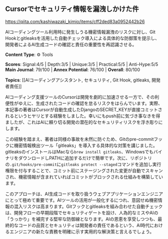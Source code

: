 ## Cursorでセキュリティ情報を漏洩しかけた件

https://qiita.com/kashiwazaki_kimio/items/cff2ded83a0952442b26

AIコーディングツール利用時に発生しうる機密情報漏洩のリスクに対し、Git Hookとgitleaksを活用した自動チェック導入による具体的な防御策を提示し、開発者によるAI生成コードの確認と責任の重要性を再認識させる。

**Content Type**: ⚙️ Tools

**Scores**: Signal:4/5 | Depth:3/5 | Unique:3/5 | Practical:5/5 | Anti-Hype:5/5
**Main Journal**: 79/100 | **Annex Potential**: 76/100 | **Overall**: 80/100

**Topics**: [[AIコーディングアシスタント, セキュリティ, Git Hook, gitleaks, 開発者責任]]

AIコーディング支援ツールのCursorは開発を劇的に加速させる一方で、その利便性がゆえに、生成されたコードの確認を怠るリスクをはらんでいます。実際、本記事の著者はCursorが自動生成したDjangoのSECRET_KEYが直接コミットされるというヒヤリとする経験をしました。幸いにもpush前に気づき事なきを得ましたが、これはAIに頼り切る開発の潜在的なセキュリティリスクを浮き彫りにします。

この経験を踏まえ、著者は同様の事故を未然に防ぐため、Gitのpre-commitフックに機密情報検出ツール「gitleaks」を導入する具体的な対策を講じました。gitleaksのインストールはMacなら`brew install gitleaks`、WindowsでもバイナリをダウンロードしPATHに追加するだけで簡単です。次に、リポジトリの`.git/hooks/pre-commit`に`gitleaks protect --staged`コマンドを追加し実行権限を付与することで、コミット前にステージングされた変更が自動でスキャンされ、機密情報が含まれていればコミットがブロックされる仕組みを構築しています。

このアプローチは、AI生成コードを取り扱うウェブアプリケーションエンジニアにとって極めて重要です。AIツールの活用が一般化するにつれ、意図せぬ機密情報の混入リスクは高まります。Gitフックとgitleaksを組み合わせた自動チェックは、開発フローの早期段階でセキュリティゲートを設け、人為的なミスやAIの「うっかり」を補完する堅牢な防御線となります。AIの恩恵を享受しつつも、最終的なコードの品質とセキュリティは開発者の責任であるという、AI時代におけるエンジニアの新たな責務を明確に示す実用的な解決策と言えるでしょう。